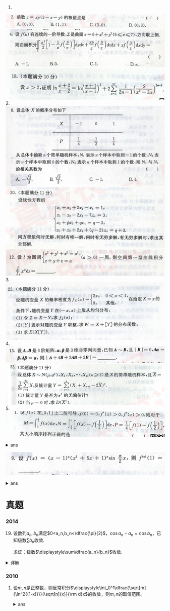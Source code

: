 1. 
![](image/2019-11-18-15-04-21.png)
![](image/2019-11-18-15-03-54.png)
![](image/2019-11-18-15-00-10.png)
2. 
![](image/2019-11-18-14-16-33.png)
![](image/2019-11-18-14-18-57.png)
![](image/2019-11-18-14-19-21.png)
3. 
![](image/2019-11-24-08-43-01.png)
4. 
![](image/2019-11-24-15-58-43.png)
![](image/2019-11-24-16-11-09.png)
5. 
![](image/2019-11-25-14-37-11.png)
<details>
<summary>ans</summary>

$M<N<P$

比大小的问题两种方法：
1. 中值定理
2. 转化成 三角形、正方形等图形的面积
</details>

![](image/2019-11-25-10-58-54.png)
<details>
<summary>ans</summary>

$7^nn!$
</details>


# 真题
### 2014
19. 设数列$a_n,b_n$满足$0<a_n,b_n<\dfrac{\pi}{2}$，$\cos a_n-a_n=\cos b_n$，已知级数$\displaystyle\sum b_n$收敛.   

    求证：级数$\displaystyle\sum\dfrac{a_n}{b_n}$收敛.

<details>
<summary>详解</summary>

关键一步：$\displaystyle\lim\dfrac{a_n}{b_n^2}=\lim\dfrac{a_n}{1-\cos b_n}\cdot\dfrac{1-\cos b_n}{b_n^2}$

本题的经验

“隐函数”$F(a_n,b_n)=0$的形式，要想求极限，需要借助类似的方法；[类似的题](https://github.com/JoeyRxy/code/blob/2fc16b0afffbeb6b90c1c59d4ede161c3f41b88f/markdown/数分/题目技巧.md#L119)

</details>

### 2010
1. 设$m,n$是正整数，则反常积分$\displaystyle\int_0^1\dfrac{\sqrt[m]{\ln^2{(1-x)}}}{\sqrt[n]{x}}{\rm d}x$的收敛，则$m,n$的取值范围。
   <details>
   <summary>ans</summary>
   
   $m,n\in N^+$

   尤其是$0$处的判别。十分有技巧性
   </details>
   
